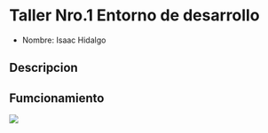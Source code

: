 # Taller Nro.1 Entorno de desarrollo 

- Nombre: Isaac Hidalgo 


## Descripcion 

## Fumcionamiento

![](img/chocho.jpg)
